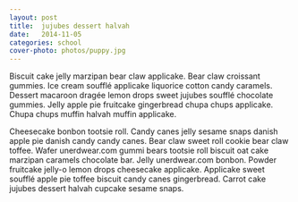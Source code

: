 ```yaml
---
layout: post
title:  jujubes dessert halvah
date:   2014-11-05
categories: school
cover-photo: photos/puppy.jpg
---
```



Biscuit cake jelly marzipan bear claw applicake. Bear claw croissant gummies. Ice cream soufflé applicake liquorice cotton candy caramels. Dessert macaroon dragée lemon drops sweet jujubes soufflé chocolate gummies. Jelly apple pie fruitcake gingerbread chupa chups applicake. Chupa chups muffin halvah muffin applicake.

Cheesecake bonbon tootsie roll. Candy canes jelly sesame snaps danish apple pie danish candy candy canes. Bear claw sweet roll cookie bear claw toffee. Wafer unerdwear.com gummi bears tootsie roll biscuit oat cake marzipan caramels chocolate bar. Jelly unerdwear.com bonbon. Powder fruitcake jelly-o lemon drops cheesecake applicake. Applicake sweet soufflé apple pie toffee biscuit candy canes gingerbread. Carrot cake jujubes dessert halvah cupcake sesame snaps.